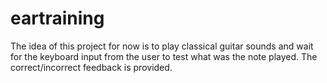 # eartraining
The idea of this project for now is to play classical guitar sounds and wait for the keyboard input from the user to test what was the note played. The correct/incorrect feedback is provided. 